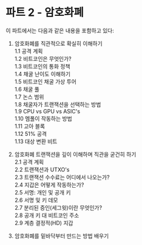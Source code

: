 # 파트 2 - 암호화폐
  
이 파트에서는 다음과 같은 내용을 포함하고 있다:  
  
1. 암호화폐를 직관적으로 확실히 이해하기  
	1.1 공격 계획  
	1.2 비트코인은 무엇인가?  
	1.3 비트코인의 통화 정책  
	1.4 채굴 난이도 이해하기  
	1.5 비트코인 채굴 가상 투어  
	1.6 채굴 풀  
	1.7 논스 범위  
	1.8 채굴자가 트랜잭션을 선택하는 방법  
	1.9 CPU vs GPU vs ASIC's  
	1.10 멤풀이 작동하는 방법  
	1.11 고아 블록  
	1.12 51% 공격  
	1.13 대상 변환 비트  
  
2. 암호화폐 트랜잭션을 깊이 이해하며 직관을 굳건히 하기  
	2.1 공격 계획  
	2.2 트랜잭션과 UTXO's  
	2.3 트랜잭션 수수료는 어디에서 나오는가?  
	2.4 지갑은 어떻게 작동하는가?  
	2.5 서명: 개인 및 공개 키  
	2.6 서명 및 키 데모  
	2.7 분리된 증인(세그윗)이란 무엇인가?  
	2.8 공개 키 대 비트코인 주소  
	2.9 계층 결정적(HD) 지갑  
  
3. 암호화폐를 밑바닥부터 만드는 방법 배우기  
  
  
